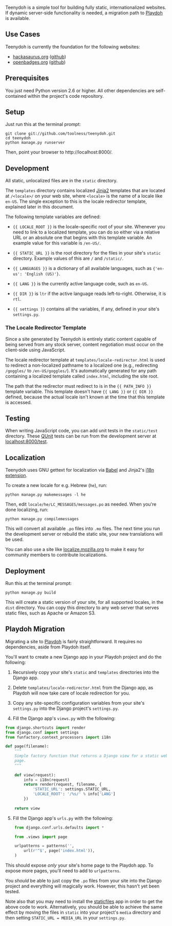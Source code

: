 Teenydoh is a simple tool for building fully static, internationalized
websites. If dynamic server-side functionality is needed, a migration path to
[Playdoh][] is available.

  [Playdoh]: https://github.com/mozilla/playdoh

## Use Cases

Teenydoh is currently the foundation for the following websites:

  * [hackasaurus.org](http://hackasaurus.org/)
    ([github](https://github.com/hackasaurus/hackasaurus.org))
  * [openbadges.org](http://openbadges.org/)
    ([github](https://github.com/mozilla/openbadges.org))

## Prerequisites

You just need Python version 2.6 or higher. All other dependencies are
self-contained within the project's code repository.

## Setup

Just run this at the terminal prompt:

    git clone git://github.com/toolness/teenydoh.git
    cd teenydoh
    python manage.py runserver

Then, point your browser to http://localhost:8000/.

## Development

All static, unlocalized files are in the `static` directory.

The `templates` directory contains localized [Jinja2][] templates that are
located at `/<locale>/` on your web site, where `<locale>` is the name of a 
locale like `en-US`. The single exception to this is the locale redirector
template, explained later in this document.

The following template variables are defined:

* `{{ LOCALE_ROOT }}` is the locale-specific root of your site. Whenever you 
  need to link to a localized template, you can do so either via a relative
  URL or an absolute one that begins with this template variable. An example
  value for this variable is `/en-US/`.

* `{{ STATIC_URL }}` is the root directory for the files in your site's
  `static` directory. Example values of this are `/` and `/static/`.

* `{{ LANGUAGES }}` is a dictionary of all available languages, such as 
  `{'en-us': 'English (US)'}`.

* `{{ LANG }}` is the currently active language code, such as `en-US`.

* `{{ DIR }}` is `ltr` if the active language reads left-to-right. Otherwise, 
  it is `rtl`.

* `{{ settings }}` contains all the variables, if any, defined in your
  site's `settings.py`.

### The Locale Redirector Template

Since a site generated by Teenydoh is entirely static content capable of
being served from any stock server, content negotiation must occur on the 
client-side using JavaScript.

The locale redirector template at `templates/locale-redirector.html` is
used to redirect a non-localized pathname to a localized one (e.g., 
redirecting `/goggles/` to `/en-US/goggles/`). It's automatically generated
for any path containing a localized template called `index.html`, including
the site root.

The path that the redirector must redirect to is in the
`{{ PATH_INFO }}` template variable. This template doesn't have `{{ LANG }}`
or `{{ DIR }}` defined, because the actual locale isn't known at the time
that this template is accessed.

  [Jinja2]: http://jinja.pocoo.org/

## Testing

When writing JavaScript code, you can add unit tests in the `static/test` 
directory. These [QUnit][] tests can be run from the development server
at [localhost:8000/test][].

  [QUnit]: http://docs.jquery.com/Qunit
  [localhost:8000/test]: http://localhost:8000/test/

## Localization

Teenydoh uses GNU gettext for localization via [Babel][] and Jinja2's
[i18n extension][].

To create a new locale for e.g. Hebrew (`he`), run:

    python manage.py makemessages -l he

Then, edit `locale/he/LC_MESSAGES/messages.po` as needed. When you're done
localizing, run:

    python manage.py compilemessages

This will convert all available `.po` files into `.mo` files. The next
time you run the development server or rebuild the static site, your new
translations will be used.

You can also use a site like [localize.mozilla.org][] to make it easy
for community members to contribute localizations.

  [Babel]: http://babel.edgewall.org/
  [i18n extension]: http://jinja.pocoo.org/docs/templates/#extensions
  [localize.mozilla.org]: http://localize.mozilla.org/

## Deployment

Run this at the terminal prompt:

    python manage.py build
    
This will create a static version of your site, for all supported locales, in 
the `dist` directory. You can copy this directory to any web server that 
serves static files, such as Apache or Amazon S3.

## Playdoh Migration

Migrating a site to [Playdoh][] is fairly straightforward. It requires no dependencies, aside from Playdoh itself.

You'll want to create a new Django app in your Playdoh project and do
the following:

1. Recursively copy your site's `static` and `templates` directories into the
   Django app.

2. Delete `templates/locale-redirector.html` from the Django app, 
   as Playdoh will now take care of locale redirection for you.

3. Copy any site-specific configuration variables from your site's
   `settings.py` into the Django project's `settings.py`.

4. Fill the Django app's `views.py` with the following:

```python
from django.shortcuts import render
from django.conf import settings
from funfactory.context_processors import i18n

def page(filename):
    """
    Simple factory function that returns a Django view for a static website
    page.
    """
    
    def view(request):
        info = i18n(request)
        return render(request, filename, {
            'STATIC_URL': settings.STATIC_URL,
            'LOCALE_ROOT': '/%s/' % info['LANG']
        })
    
    return view
```

5. Fill the Django app's `urls.py` with the following:

```python
    from django.conf.urls.defaults import *

    from .views import page

    urlpatterns = patterns('',
        url(r'^$', page('index.html')),
    )
```

This should expose *only* your site's home page to the Playdoh app. To
expose more pages, you'll need to add to `urlpatterns`.

You *should* be able to just copy the `.po` files from your site into
the Django project and everything will magically work. However, this hasn't
yet been tested.

Note also that you may need to install the [staticfiles][] app in order to get
the above code to work. Alternatively, you should be able to achieve the same
effect by moving the files in `static` into your project's `media` directory
and then setting `STATIC_URL = MEDIA_URL` in your `settings.py`.

  [staticfiles]: https://docs.djangoproject.com/en/dev/ref/contrib/staticfiles/
